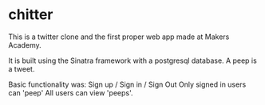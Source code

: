 chitter
=======
This is a twitter clone and the first proper web app made at Makers Academy. 

It is built using the Sinatra framework with a postgresql database.
A peep is a tweet.

Basic functionality was:
Sign up / Sign in / Sign Out
Only signed in users can 'peep'
All users can view 'peeps'.
